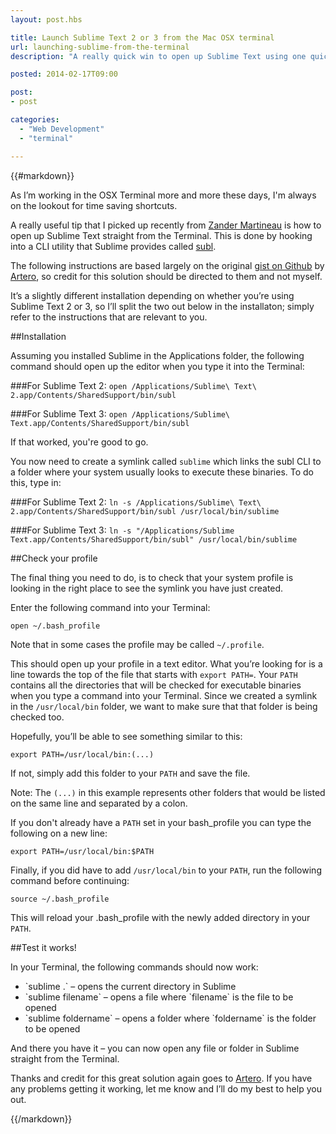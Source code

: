 ```yaml
---
layout: post.hbs

title: Launch Sublime Text 2 or 3 from the Mac OSX terminal
url: launching-sublime-from-the-terminal
description: "A really quick win to open up Sublime Text using one quick command from the Mac OSX terminal."

posted: 2014-02-17T09:00

post:
- post

categories:
  - "Web Development"
  - "terminal"

---
```


{{#markdown}}

As I’m working in the OSX Terminal more and more these days, I'm always on the lookout for time saving shortcuts.

A really useful tip that I picked up recently from [Zander Martineau](http://twitter.com/MrMartineau) is how to open up Sublime Text straight from the Terminal.  This is done by hooking into a CLI utility that Sublime provides called [subl](http://www.sublimetext.com/docs/2/osx_command_line.html).

The following instructions are based largely on the original [gist on Github](https://gist.github.com/artero/1236170) by [Artero](https://github.com/artero), so credit for this solution should be directed to them and not myself.

It’s a slightly different installation depending on whether you’re using Sublime Text 2 or 3, so I’ll split the two out below in the installaton; simply refer to the instructions that are relevant to you.


##Installation

Assuming you installed Sublime in the Applications folder, the following command should open up the editor when you type it into the Terminal:

###For Sublime Text 2:
`open /Applications/Sublime\ Text\ 2.app/Contents/SharedSupport/bin/subl`

###For Sublime Text 3:
`open /Applications/Sublime\ Text.app/Contents/SharedSupport/bin/subl`

If that worked, you're good to go.

You now need to create a symlink called `sublime` which links the subl CLI to a folder where your system usually looks to execute these binaries.  To do this, type in:

###For Sublime Text 2:
`ln -s /Applications/Sublime\ Text\ 2.app/Contents/SharedSupport/bin/subl /usr/local/bin/sublime`

###For Sublime Text 3:
`ln -s "/Applications/Sublime Text.app/Contents/SharedSupport/bin/subl" /usr/local/bin/sublime`



##Check your profile

The final thing you need to do, is to check that your system profile is looking in the right place to see the symlink you have just created.

Enter the following command into your Terminal:

`open ~/.bash_profile`

Note that in some cases the profile may be called `~/.profile`.

This should open up your profile in a text editor.  What you’re looking for is a line towards the top of the file that starts with `export PATH=`.  Your `PATH` contains all the directories that will be checked for executable binaries when you type a command into your Terminal.  Since we created a symlink in the `/usr/local/bin` folder, we want to make sure that that folder is being checked too.

Hopefully, you’ll be able to see something similar to this:

`export PATH=/usr/local/bin:(...)`

If not, simply add this folder to your `PATH` and save the file.

Note: The `(...)` in this example represents other folders that would be listed on the same line and separated by a colon.

If you don't already have a `PATH` set in your bash_profile you can type the following on a new line:

`export PATH=/usr/local/bin:$PATH`

Finally, if you did have to add `/usr/local/bin` to your `PATH`, run the following command before continuing:

`source ~/.bash_profile`

This will reload your .bash_profile with the newly added directory in your `PATH`.


##Test it works!

In your Terminal, the following commands should now work:

<ul class="unstyled">
	<li>`sublime .` – opens the current directory in Sublime</li>
	<li>`sublime filename` – opens a file where `filename` is the file to be opened</li>
	<li>`sublime foldername` – opens a folder where `foldername` is the folder to be opened</li>
</ul>

And there you have it – you can now open any file or folder in Sublime straight from the Terminal.

Thanks and credit for this great solution again goes to [Artero](https://www.github.com/artero).  If you have any problems getting it working, let me know and I’ll do my best to help you out.

{{/markdown}}